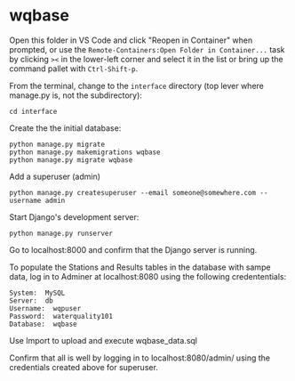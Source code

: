 # wqbase

Open this folder in VS Code and click "Reopen in Container" when prompted, or use the `Remote-Containers:Open Folder in Container...` task by clicking `><` in the lower-left corner and select it in the list or bring up the command pallet with `Ctrl-Shift-p`.

From the terminal, change to the `interface` directory (top lever where manage.py is, not the subdirectory): 

    cd interface

Create the the initial database:

    python manage.py migrate
    python manage.py makemigrations wqbase
    python manage.py migrate wqbase

Add a superuser (admin)

    python manage.py createsuperuser --email someone@somewhere.com --username admin

Start Django's development server:

    python manage.py runserver

Go to localhost:8000 and confirm that the Django server is running.

To populate the Stations and Results tables in the database with sampe data, log in to Adminer at localhost:8080 using the following credententials:

    System:  MySQL
    Server:  db
    Username:  wqpuser
    Password:  waterquality101
    Database:  wqbase

Use Import to upload and execute wqbase_data.sql

Confirm that all is well by logging in to localhost:8080/admin/ using the credentials created above for superuser.

